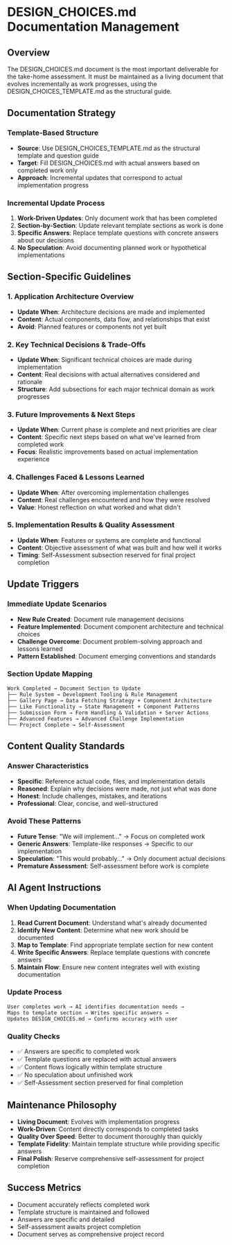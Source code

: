 # DESIGN_CHOICES.md Documentation Management

## Overview
The DESIGN_CHOICES.md document is the most important deliverable for the take-home assessment. It must be maintained as a living document that evolves incrementally as work progresses, using the DESIGN_CHOICES_TEMPLATE.md as the structural guide.

## Documentation Strategy

### Template-Based Structure
- **Source**: Use DESIGN_CHOICES_TEMPLATE.md as the structural template and question guide
- **Target**: Fill DESIGN_CHOICES.md with actual answers based on completed work only
- **Approach**: Incremental updates that correspond to actual implementation progress

### Incremental Update Process
1. **Work-Driven Updates**: Only document work that has been completed
2. **Section-by-Section**: Update relevant template sections as work is done
3. **Specific Answers**: Replace template questions with concrete answers about our decisions
4. **No Speculation**: Avoid documenting planned work or hypothetical implementations

## Section-Specific Guidelines

### 1. Application Architecture Overview
- **Update When**: Architecture decisions are made and implemented
- **Content**: Actual components, data flow, and relationships that exist
- **Avoid**: Planned features or components not yet built

### 2. Key Technical Decisions & Trade-Offs
- **Update When**: Significant technical choices are made during implementation
- **Content**: Real decisions with actual alternatives considered and rationale
- **Structure**: Add subsections for each major technical domain as work progresses

### 3. Future Improvements & Next Steps
- **Update When**: Current phase is complete and next priorities are clear
- **Content**: Specific next steps based on what we've learned from completed work
- **Focus**: Realistic improvements based on actual implementation experience

### 4. Challenges Faced & Lessons Learned
- **Update When**: After overcoming implementation challenges
- **Content**: Real challenges encountered and how they were resolved
- **Value**: Honest reflection on what worked and what didn't

### 5. Implementation Results & Quality Assessment
- **Update When**: Features or systems are complete and functional
- **Content**: Objective assessment of what was built and how well it works
- **Timing**: Self-Assessment subsection reserved for final project completion

## Update Triggers

### Immediate Update Scenarios
- **New Rule Created**: Document rule management decisions
- **Feature Implemented**: Document component architecture and technical choices
- **Challenge Overcome**: Document problem-solving approach and lessons learned
- **Pattern Established**: Document emerging conventions and standards

### Section Update Mapping
```
Work Completed → Document Section to Update
├── Rule System → Development Tooling & Rule Management
├── Gallery Page → Data Fetching Strategy + Component Architecture
├── Like Functionality → State Management + Component Patterns
├── Submission Form → Form Handling & Validation + Server Actions
├── Advanced Features → Advanced Challenge Implementation
└── Project Complete → Self-Assessment
```

## Content Quality Standards

### Answer Characteristics
- **Specific**: Reference actual code, files, and implementation details
- **Reasoned**: Explain why decisions were made, not just what was done
- **Honest**: Include challenges, mistakes, and iterations
- **Professional**: Clear, concise, and well-structured

### Avoid These Patterns
- **Future Tense**: "We will implement..." → Focus on completed work
- **Generic Answers**: Template-like responses → Specific to our implementation
- **Speculation**: "This would probably..." → Only document actual decisions
- **Premature Assessment**: Self-assessment before work is complete

## AI Agent Instructions

### When Updating Documentation
1. **Read Current Document**: Understand what's already documented
2. **Identify New Content**: Determine what new work should be documented
3. **Map to Template**: Find appropriate template section for new content
4. **Write Specific Answers**: Replace template questions with concrete answers
5. **Maintain Flow**: Ensure new content integrates well with existing documentation

### Update Process
```
User completes work → AI identifies documentation needs → 
Maps to template section → Writes specific answers → 
Updates DESIGN_CHOICES.md → Confirms accuracy with user
```

### Quality Checks
- ✅ Answers are specific to completed work
- ✅ Template questions are replaced with actual answers
- ✅ Content flows logically within template structure
- ✅ No speculation about unfinished work
- ✅ Self-Assessment section preserved for final completion

## Maintenance Philosophy
- **Living Document**: Evolves with implementation progress
- **Work-Driven**: Content directly corresponds to completed tasks
- **Quality Over Speed**: Better to document thoroughly than quickly
- **Template Fidelity**: Maintain template structure while providing specific answers
- **Final Polish**: Reserve comprehensive self-assessment for project completion

## Success Metrics
- Document accurately reflects completed work
- Template structure is maintained and followed
- Answers are specific and detailed
- Self-assessment awaits project completion
- Document serves as comprehensive project record
